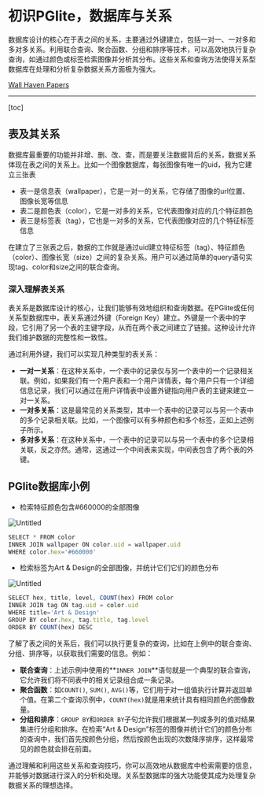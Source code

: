 # 初识PGlite，数据库与关系

数据库设计的核心在于表之间的关系，主要通过外键建立，包括一对一、一对多和多对多关系。利用联合查询、聚合函数、分组和排序等技术，可以高效地执行复杂查询，如通过颜色或标签检索图像并分析其分布。这些关系和查询方法使得关系型数据库在处理和分析复杂数据关系方面极为强大。

[Wall Haven Papers](https://observablehq.com/@listenzcc/wall-haven-papers)

---
[toc]

## 表及其关系

数据库最重要的功能并非增、删、改、查，而是要关注数据背后的关系，数据关系体现在表之间的关系上。比如一个图像数据库，每张图像有唯一的uid，我为它建立三张表

- 表一是信息表（wallpaper），它是一对一的关系，它存储了图像的url位置、图像长宽等信息
- 表二是颜色表（color），它是一对多的关系，它代表图像对应的几个特征颜色
- 表三是标签表（tag），它也是一对多的关系，它代表图像对应的几个特征标签信息

在建立了三张表之后，数据的工作就是通过uid建立特征标签（tag）、特征颜色（color）、图像长宽（size）之间的复杂关系。用户可以通过简单的query语句实现tag、color和size之间的联合查询。

### **深入理解表关系**

表关系是数据库设计的核心，让我们能够有效地组织和查询数据。在PGlite或任何关系型数据库中，表关系通过外键（Foreign Key）建立。外键是一个表中的字段，它引用了另一个表的主键字段，从而在两个表之间建立了链接。这种设计允许我们维护数据的完整性和一致性。

通过利用外键，我们可以实现几种类型的表关系：

- **一对一关系**：在这种关系中，一个表中的记录仅与另一个表中的一个记录相关联。例如，如果我们有一个用户表和一个用户详情表，每个用户只有一个详细信息记录，我们可以通过在用户详情表中设置外键指向用户表的主键来建立一对一关系。
- **一对多关系**：这是最常见的关系类型，其中一个表中的记录可以与另一个表中的多个记录相关联。比如，一个图像可以有多种颜色和多个标签，正如上述例子所示。
- **多对多关系**：在这种关系中，一个表中的记录可以与另一个表中的多个记录相关联，反之亦然。通常，这通过一个中间表来实现，中间表包含了两个表的外键。

## PGlite数据库小例

- 检索特征颜色包含#660000的全部图像

![Untitled](%E5%88%9D%E8%AF%86PGlite%EF%BC%8C%E6%95%B0%E6%8D%AE%E5%BA%93%E4%B8%8E%E5%85%B3%E7%B3%BB%20465e7ddfe54b4a3396db1abb37f0ec93/Untitled.png)

```jsx
SELECT * FROM color
INNER JOIN wallpaper ON color.uid = wallpaper.uid
WHERE color.hex='#660000'
```

- 检索标签为Art & Design的全部图像，并统计它们它们的颜色分布

![Untitled](%E5%88%9D%E8%AF%86PGlite%EF%BC%8C%E6%95%B0%E6%8D%AE%E5%BA%93%E4%B8%8E%E5%85%B3%E7%B3%BB%20465e7ddfe54b4a3396db1abb37f0ec93/Untitled%201.png)

```jsx
SELECT hex, title, level, COUNT(hex) FROM color
INNER JOIN tag ON tag.uid = color.uid
WHERE title='Art & Design'
GROUP BY color.hex, tag.title, tag.level
ORDER BY COUNT(hex) DESC
```

了解了表之间的关系后，我们可以执行更复杂的查询，比如在上例中的联合查询、分组、排序等，以获取我们需要的信息。例如：

- **联合查询**：上述示例中使用的**`INNER JOIN`**语句就是一个典型的联合查询，它允许我们将不同表中的相关记录组合成一条记录。
- **聚合函数**：如`COUNT()`, `SUM()`, `AVG()`等，它们用于对一组值执行计算并返回单个值。在第二个查询示例中，`COUNT(hex)`就是用来统计具有相同颜色的图像数量。
- **分组和排序**：`GROUP BY`和`ORDER BY`子句允许我们根据某一列或多列的值对结果集进行分组和排序。在检索“Art & Design”标签的图像并统计它们的颜色分布的查询中，我们首先按颜色分组，然后按颜色出现的次数降序排序，这样最常见的颜色就会排在前面。

通过理解和利用这些关系和查询技巧，你可以高效地从数据库中检索需要的信息，并能够对数据进行深入的分析和处理。关系型数据库的强大功能使其成为处理复杂数据关系的理想选择。
